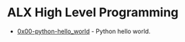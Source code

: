 # ALX High Level Programming

- [0x00-python-hello_world](https://github.com/CharlesMariga/alx-higher_level_programming/tree/main/0x00-python-hello_world) - Python hello world.
